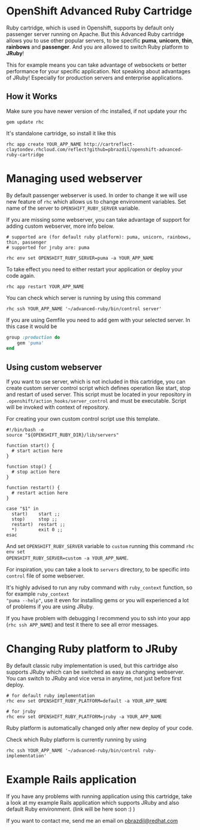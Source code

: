 # OpenShift Advanced Ruby Cartridge
Ruby cartridge, which is used in Openshift, supports by default only passenger server running on Apache. But this Advanced Ruby cartridge allows you to use other popular servers, to be specific **puma**, **unicorn**, **thin**, **rainbows** and **passenger**. And you are allowed to switch Ruby platform to **JRuby**!

This for example means you can take advantage of websockets or better performance for your specific application. Not speaking about advantages of JRuby! Especially for production servers and enterprise applications.


How it Works
------------
Make sure you have newer version of rhc installed, if not update your rhc

	gem update rhc

It's standalone cartridge, so install it like this

	rhc app create YOUR_APP_NAME http://cartreflect-claytondev.rhcloud.com/reflect?github=pbrazdil/openshift-advanced-ruby-cartridge


Managing used webserver
===================

By default passenger webserver is used. In order to change it we will use new feature of <code>rhc</code> which allows us to change environment variables. Set name of the server to <code>OPENSHIFT_RUBY_SERVER</code> variable.

If you are missing some webserver, you can take advantage of support for adding custom webserver, more info below.

	# supported are (for default ruby platform): puma, unicorn, rainbows, thin, passenger
	# supported for jruby are: puma

	rhc env set OPENSHIFT_RUBY_SERVER=puma -a YOUR_APP_NAME

To take effect you need to either restart your application or deploy your code again. 

	rhc app restart YOUR_APP_NAME
	
You can check which server is running by using this command

	rhc ssh YOUR_APP_NAME '~/advanced-ruby/bin/control server'


If you are using Gemfile you need to add gem with your selected server. In this case it would be

```ruby
group :production do
	gem 'puma'
end
```

Using custom webserver
-----------------------
If you want to use server, which is not included in this cartridge, you can create custom server control script which defines operation like start, stop and restart of used server. This script must be located in your repository in <code>.openshift/action_hooks/server_control</code> and must be executable. Script will be invoked with context of repository.

For creating your own custom control script use this template.

    #!/bin/bash -e
    source "${OPENSHIFT_RUBY_DIR}/lib/servers"

    function start() {
      # start action here
    }

    function stop() {
      # stop action here
    }

    function restart() {
      # restart action here
    }

    case "$1" in
      start)    start ;;
      stop)     stop ;;
      restart)  restart ;;
      *)        exit 0 ;;
    esac

And set <code>OPENSHIFT_RUBY_SERVER</code> variable to <code>custom</code> running this command <code>rhc env set OPENSHIFT_RUBY_SERVER=custom -a YOUR_APP_NAME</code>.

For inspiration, you can take a look to <code>servers</code> directory, to be specific into <code>control</code> file of some webserver.

It's highly advised to run any ruby command with <code>ruby_context</code> function, so for example <code>ruby_context "puma --help"</code>, use it even for installing gems or you will experienced a lot of problems if you are using JRuby.

If you have problem with debugging I recommend you to ssh into your app (<code>rhc ssh APP_NAME</code>) and test it there to see all error messages.

Changing Ruby platform to JRuby
==================================

By default classic ruby implementation is used, but this cartridge also supports JRuby which can be switched as easy as changing webserver. You can switch to JRuby and vice versa in anytime, not just before first deploy.


    # for default ruby implementation
    rhc env set OPENSHIFT_RUBY_PLATFORM=default -a YOUR_APP_NAME

    # for jruby
    rhc env set OPENSHIFT_RUBY_PLATFORM=jruby -a YOUR_APP_NAME

Ruby platform is automatically changed only after new deploy of your code.

Check which Ruby platform is currently running by using

	rhc ssh YOUR_APP_NAME '~/advanced-ruby/bin/control ruby-implementation'


Example Rails application
=========================

If you have any problems with running application using this cartridge, take a look at my example Rails application which supports JRuby and also default Ruby environment. (link will be here soon :) )


If you want to contact me, send me an email on pbrazdil@redhat.com